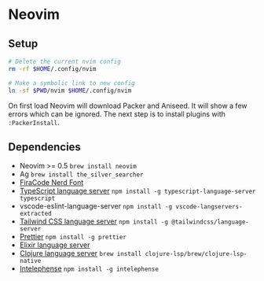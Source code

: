 # Neovim

## Setup
```bash
# Delete the current nvim config
rm -rf $HOME/.config/nvim

# Make a symbolic link to new config
ln -sf $PWD/nvim $HOME/.config/nvim
```

On first load Neovim will download Packer and Aniseed. It will show a few errors which can be ignored. The next step is to install plugins with `:PackerInstall`.

## Dependencies
- Neovim >= 0.5 `brew install neovim`
- Ag `brew install the_silver_searcher`
- [FiraCode Nerd Font](https://www.nerdfonts.com/font-downloads)
- [TypeScript language server](https://www.npmjs.com/package/typescript-language-server) `npm install -g typescript-language-server typescript`
- vscode-eslint-language-server `npm install -g vscode-langservers-extracted`
- [Tailwind CSS language server](https://github.com/tailwindlabs/tailwindcss-intellisense/tree/master/packages/tailwindcss-language-server) `npm install -g @tailwindcss/language-server`
- [Prettier](https://prettier.io/docs/en/install.html) `npm install -g prettier` 
- [Elixir language server](https://github.com/elixir-lsp/elixir-ls)
- [Clojure language server](https://clojure-lsp.io/installation/) `brew install clojure-lsp/brew/clojure-lsp-native`
- [Intelephense](https://www.npmjs.com/package/intelephense) `npm install -g intelephense`
